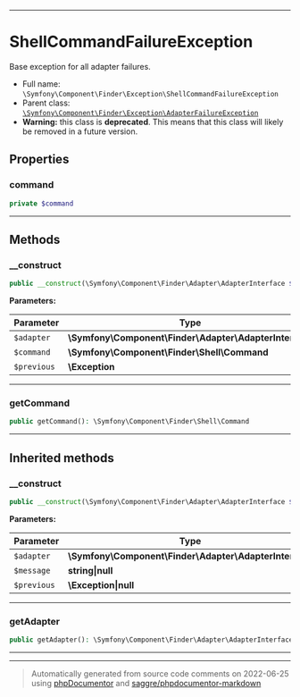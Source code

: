 ***

# ShellCommandFailureException

Base exception for all adapter failures.



* Full name: `\Symfony\Component\Finder\Exception\ShellCommandFailureException`
* Parent class: [`\Symfony\Component\Finder\Exception\AdapterFailureException`](./AdapterFailureException.md)
* **Warning:** this class is **deprecated**. This means that this class will likely be removed in a future version.



## Properties


### command



```php
private $command
```






***

## Methods


### __construct



```php
public __construct(\Symfony\Component\Finder\Adapter\AdapterInterface $adapter, \Symfony\Component\Finder\Shell\Command $command, \Exception $previous = null): mixed
```








**Parameters:**

| Parameter | Type | Description |
|-----------|------|-------------|
| `$adapter` | **\Symfony\Component\Finder\Adapter\AdapterInterface** |  |
| `$command` | **\Symfony\Component\Finder\Shell\Command** |  |
| `$previous` | **\Exception** |  |




***

### getCommand



```php
public getCommand(): \Symfony\Component\Finder\Shell\Command
```











***


## Inherited methods


### __construct



```php
public __construct(\Symfony\Component\Finder\Adapter\AdapterInterface $adapter, string|null $message = null, \Exception|null $previous = null): mixed
```








**Parameters:**

| Parameter | Type | Description |
|-----------|------|-------------|
| `$adapter` | **\Symfony\Component\Finder\Adapter\AdapterInterface** |  |
| `$message` | **string&#124;null** |  |
| `$previous` | **\Exception&#124;null** |  |




***

### getAdapter



```php
public getAdapter(): \Symfony\Component\Finder\Adapter\AdapterInterface
```











***


***
> Automatically generated from source code comments on 2022-06-25 using [phpDocumentor](http://www.phpdoc.org/) and [saggre/phpdocumentor-markdown](https://github.com/Saggre/phpDocumentor-markdown)
